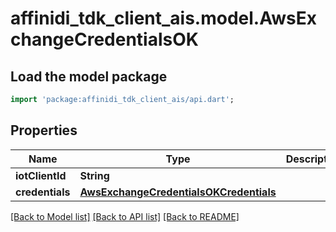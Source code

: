 # affinidi_tdk_client_ais.model.AwsExchangeCredentialsOK

## Load the model package

```dart
import 'package:affinidi_tdk_client_ais/api.dart';
```

## Properties

| Name            | Type                                                                              | Description | Notes |
| --------------- | --------------------------------------------------------------------------------- | ----------- | ----- |
| **iotClientId** | **String**                                                                        |             |
| **credentials** | [**AwsExchangeCredentialsOKCredentials**](AwsExchangeCredentialsOKCredentials.md) |             |

[[Back to Model list]](../README.md#documentation-for-models) [[Back to API list]](../README.md#documentation-for-api-endpoints) [[Back to README]](../README.md)
